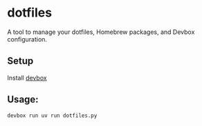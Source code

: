 # dotfiles

A tool to manage your dotfiles, Homebrew packages, and Devbox configuration.

## Setup

Install [devbox](https://www.jetify.com/docs/devbox/installing_devbox/)

## Usage:

```
devbox run uv run dotfiles.py
```

